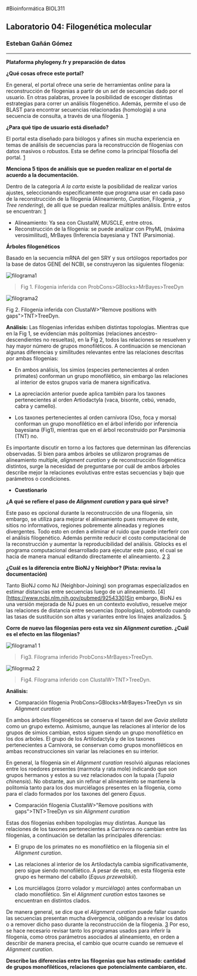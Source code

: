 #Bioinformática BIOL311## Laboratorio 04: Filogenética molecular### Esteban Gañán Gómez___ **Plataforma phylogeny.fr y preparación de datos****¿Qué cosas ofrece este portal?**En general, el portal ofrece una serie de herramientas _online_ para la reconstrucción de filogenias a partir de un _set_ de secuencias dado por el usuario. En otras palabras, provee la posibilidad de escoger distintas estrategias para correr un análisis filogenético. Además, permite el uso de BLAST para encontrar secuencias relacionadas (homología) a una secuencia de consulta, a través de una filogenia. [1](http://www.phylogeny.fr/documentation.cgi)  **¿Para qué tipo de usuario está diseñado?**El portal esta diseñado para biólogos y afines sin mucha experiencia en temas de análisis de secuencias para la reconstrucción de filogenias con datos masivos o robustos. Esta se define como la principal filosofía del portal. [1](http://www.phylogeny.fr/documentation.cgi)**Menciona 5 tipos de análisis que se pueden realizar en el portal de acuerdo a la documentación.**Dentro de la categoría  _A la carta_ existe la posibilidad de realizar varios ajustes, seleccionando específicamente que programa usar en cada paso de la reconstrucción de la filogenia (Alineamiento, _Curation_, Filogenia _, y Tree rendering_), de allí que se puedan realizar múltiples análisis. Entre estos se encuentran: [1](http://www.phylogeny.fr/documentation.cgi) - Alineamiento: Ya sea con ClustalW, MUSCLE, entre otros.- Reconstrucción de la filogenia: se puede analizar con  PhyML (máxima verosimilitud), MrBayes (Inferencia bayesiana y TNT (Parsimonia).  **Árboles filogenéticos**Basado en la secuencia mRNA del gen SRY y sus ortólogos reportados por la base de datos GENE del NCBI, se construyeron las siguientes filogenia:![filograma1](https://user-images.githubusercontent.com/37596314/38498883-425e1fca-3bdc-11e8-8676-2794152be038.PNG)> Fig 1. Filogenia inferida con ProbCons>GBlocks>MrBayes>TreeDyn ![filograma2](https://user-images.githubusercontent.com/37596314/38498965-8601a68e-3bdc-11e8-8c55-dfc3ac526db1.PNG)Fig 2. Filogenia inferida con  ClustalW>"Remove positions with gaps">TNT>TreeDyn.**Análisis:** Las filogenias inferidas exhiben distintas topologías. Mientras que en la Fig 1, se evidencian más politomías (relaciones ancestro-descendientes no resueltas), en la Fig 2, todos las relaciones se resuelven y hay mayor número de grupos monofiléticos. A continuación se mencionan algunas diferencias y similitudes relevantes entre las relaciones descritas  por ambas filogenias:- En ambos análisis, los simios (especies pertenecientes al orden primates) conforman un grupo monofilético, sin embargo las relaciones al interior de estos grupos varia de manera significativa. - La apreciación anterior puede aplica también para los taxones pertenecientes al orden Artiodactyla (vaca, bisonte, cebú, venado, cabra y camello).- Los taxones pertenecientes al orden carnívora (Oso, foca y morsa) conforman un grupo monofilético en el árbol inferido por inferencia bayesiana (Fig1), mientras que en el árbol reconstruido por Parsimonia (TNT) no. Es importante discutir en torno a los factores que determinan las diferencias observadas. Si bien para ambos árboles se utilizaron programas de alineamiento multiple, _alignment curation_ y de reconstrucción filogenética distintos, surge la necesidad de preguntarse por cuál de ambos árboles describe mejor la relaciones evolutivas entre estas secuencias y bajo que parámetros o condiciones.  * **Cuestionario****¿A qué se refiere el paso de *Alignment curation* y para qué sirve?**Este paso es opcional durante la reconstrucción de una filogenia, sin embargo, se utiliza para mejorar el alineamiento pues remueve de este, sitios no informativos, regiones pobremente alineadas y regiones divergentes. Todo esto en orden a eliminar el ruido que puede interferir con el análisis filogenético. Además permite reducir el costo computacional de la reconstrucción y aumentar la reproducibilidad del análisis. Gblocks es el programa computacional desarrollado para ejecutar este paso, el cual se hacia de manera manual editando directamente el alineamiento. [2](http://molevol.cmima.csic.es/castresana/Gblocks/Gblocks_documentation.html) [3](https://ncgas.org/Blog_Posts/ANALYSIS%20Tree%20Making.php)**¿Cuál es la diferencia entre BioNJ y Neighbor? (Pista: revisa la documentación)**Tanto BioNJ como NJ (Neighbor-Joining) son programas especializados en estimar distancias entre secuencias luego de un alineamiento. [4][https://www.ncbi.nlm.nih.gov/pubmed/9254330]Sin embargo, BioNJ es una versión mejorada de NJ pues en un contexto evolutivo, resuelve mejor las relaciones de distancia entre secuencias (topologías), sobretodo cuando las tasas de sustitución son altas y variantes entre los linajes analizados. [5](http://www.atgc-montpellier.fr/bionj/)**Corre de nuevo las filogenias pero esta vez sin *Alignment curation*. ¿Cuál es el efecto en las filogenias?** ![filograma1 1](https://user-images.githubusercontent.com/37596314/38499105-efb37490-3bdc-11e8-9080-d11b74f36567.PNG)>Fig3. Filograma inferido ProbCons>MrBayes>TreeDyn.  ![filogrma2 2](https://user-images.githubusercontent.com/37596314/38499154-11ab9a1e-3bdd-11e8-8999-378b7950800f.PNG)>Fig4. Filograma inferido con  ClustalW>TNT>TreeDyn.**Análisis:*** Comparación filogenia   ProbCons>GBlocks>MrBayes>TreeDyn  _vs_ sin _Alignment curation_En ambos árboles filogenéticos se conserva  el taxon del ave  _Gavia stellata_ como un grupo externo. Asimismo, aunque las relaciones al interior de los grupos de simios cambian, estos siguen siendo un grupo monofilético en los dos arboles. El grupo de los Artilodactyla y de los taxones pertenecientes a Carnivora, se conservan como grupos monofiléticos en ambas reconstrucciones sin variar las relaciones en su interior. En general, la filogenia sin el _Alignment curation_ resolvió algunas relaciones entre los roedores presentes (marmota y rata mole) indicando que son grupos hermanos y estos a su vez relacionados con la tupaia (_Tupaia chinensis_). No obstante, aun sin refinar el alineamiento se mantiene la politomía tanto para los dos murciélagos presentes en la filogenia, como para el clado formados por los taxones del genero _Equus_. * Comparación filogenia ClustalW>"Remove positions with gaps">TNT>TreeDyn  _vs_ sin _Alignment curation_Estas dos filogenias exhiben topologías muy distintas. Aunque las relaciones de los taxones pertenecientes a Carnivora no cambian entre las filogenias, a continuación se detallan las principales diferencias: - El grupo de los primates no es monofilético en la filogenia sin el _Alignment curation_. - Las relaciones al interior de los Artilodactyla cambia significativamente, pero sigue siendo monofilético. A pesar de esto, en esta filogenia este grupo es hermano del caballo (_Equus przewalskii_).-  Los murciélagos (zorro volador y _murciélago_) antes conformaban un clado monofilético. Sin el _Alignment curation_ estos taxones se encuentran en distintos clados. De manera general, se dice que el _Alignment curation_  puede fallar cuando las secuencias presentan mucha divergencia, obligando a revisar los datos o a remover dicho paso durante la reconstrucción de la filogenia. [3](https://ncgas.org/Blog_Posts/ANALYSIS%20Tree%20Making.php) Por eso, se hace necesario revisar tanto los programas usados para inferir la filogenia, como otros parámetros asociados al alineamiento, en orden a describir de manera precisa, el cambio que ocurre cuando se remueve el _Alignment curation_.  **Describe las diferencias entre las filogenias que has estimado: cantidad de grupos monofiléticos, relaciones que potencialmente cambiaron, etc.**